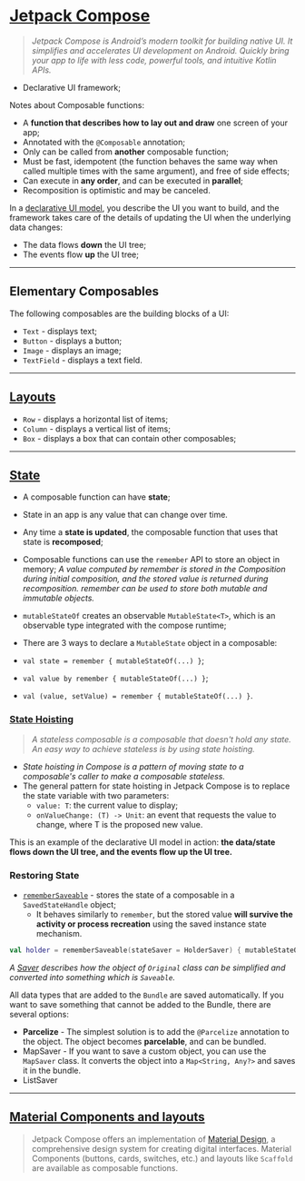 # [Jetpack Compose](https://developer.android.com/jetpack/compose)

> *Jetpack Compose is Android’s modern toolkit for building native UI. It simplifies and accelerates UI development on Android. Quickly bring your app to life with less code, powerful tools, and intuitive Kotlin APIs.*

* Declarative UI framework;

Notes about Composable functions:

* A **function that describes how to lay out and draw** one screen of your app;
* Annotated with the `@Composable` annotation;
* Only can be called from **another** composable function;
* Must be fast, idempotent (the function behaves the same way when called multiple times with the same argument), and free of side effects;
* Can execute in **any order**, and can be executed in **parallel**;
* Recomposition is optimistic and may be canceled.

In a [declarative UI model](https://developer.android.com/jetpack/compose/mental-model#paradigm), you describe the UI you want to build, and the framework takes care of the details of updating the UI when the underlying data changes:

* The data flows **down** the UI tree;
* The events flow **up** the UI tree;

---

## Elementary Composables

The following composables are the building blocks of a UI:

* `Text` - displays text;
* `Button` - displays a button;
* `Image` - displays an image;
* `TextField` - displays a text field.

---

## [Layouts](https://developer.android.com/jetpack/compose/layouts/basics)

* `Row` - displays a horizontal list of items;
* `Column` - displays a vertical list of items;
* `Box` - displays a box that can contain other composables;

---

## [State](https://developer.android.com/jetpack/compose/state)

* A composable function can have **state**;
* State in an app is any value that can change over time. 
* Any time a **state is updated**, the composable function that uses that state is **recomposed**;
* Composable functions can use the `remember` API to store an object in memory; _A value computed by remember is stored in the Composition during initial composition, and the stored value is returned during recomposition. remember can be used to store both mutable and immutable objects._
* `mutableStateOf` creates an observable `MutableState<T>`, which is an observable type integrated with the compose runtime;
* There are 3 ways to declare a `MutableState` object in a composable:

* `val state = remember { mutableStateOf(...) }`;
* `val value by remember { mutableStateOf(...) }`;
* `val (value, setValue) = remember { mutableStateOf(...) }`.

### [State Hoisting](https://developer.android.com/jetpack/compose/state#state-hoisting)

> _A stateless composable is a composable that doesn't hold any state. An easy way to achieve stateless is by using state hoisting._

* _State hoisting in Compose is a pattern of moving state to a composable's caller to make a composable stateless._
* The general pattern for state hoisting in Jetpack Compose is to replace the state variable with two parameters:
  * `value: T`: the current value to display;
  * `onValueChange: (T) -> Unit`: an event that requests the value to change, where T is the proposed new value.

This is an example of the declarative UI model in action: **the data/state flows down the UI tree, and the events flow up the UI tree.**

### Restoring State

* [`rememberSaveable`](https://developer.android.com/reference/kotlin/androidx/compose/runtime/saveable/package-summary#rememberSaveable(kotlin.Array,androidx.compose.runtime.saveable.Saver,kotlin.String,kotlin.Function0)) - stores the state of a composable in a `SavedStateHandle` object;
  * It behaves similarly to `remember`, but the stored value **will survive the activity or process recreation** using the saved instance state mechanism.

```kotlin
val holder = rememberSaveable(stateSaver = HolderSaver) { mutableStateOf(Holder(0)) }
```

_A [Saver](https://developer.android.com/reference/kotlin/androidx/compose/runtime/saveable/Saver) describes how the object of `Original` class can be simplified and converted into something which is `Saveable`._

All data types that are added to the `Bundle` are saved automatically. If you want to save something that cannot be added to the Bundle, there are several options:

* **Parcelize** - The simplest solution is to add the `@Parcelize` annotation to the object. The object becomes **parcelable**, and can be bundled.
* MapSaver - If you want to save a custom object, you can use the `MapSaver` class. It converts the object into a `Map<String, Any?>` and saves it in the bundle.
* ListSaver

---

## [Material Components and layouts](https://developer.android.com/jetpack/compose/layouts/material)

> Jetpack Compose offers an implementation of [Material Design](https://material.io/design/introduction), a comprehensive design system for creating digital interfaces. Material Components (buttons, cards, switches, etc.) and layouts like `Scaffold` are available as composable functions.